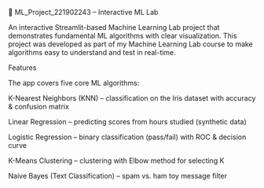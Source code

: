 🤖 ML_Project_221902243 – Interactive ML Lab

An interactive Streamlit-based Machine Learning Lab project that demonstrates fundamental ML algorithms with clear visualization.
This project was developed as part of my Machine Learning Lab course to make algorithms easy to understand and test in real-time.

Features

The app covers five core ML algorithms:

K-Nearest Neighbors (KNN) – classification on the Iris dataset with accuracy & confusion matrix

Linear Regression – predicting scores from hours studied (synthetic data)

Logistic Regression – binary classification (pass/fail) with ROC & decision curve

K-Means Clustering – clustering with Elbow method for selecting K

Naive Bayes (Text Classification) – spam vs. ham toy message filter
